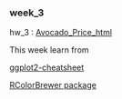 
### week_3

hw_3 : [Avocado_Price_html](https://bryan051003.github.io/csx_rproject/week_3/hw_3/Avocado_Price.html)

This week learn from

[ggplot2-cheatsheet](https://www.rstudio.com/wp-content/uploads/2015/03/ggplot2-cheatsheet.pdf)

[RColorBrewer package](https://zhuanlan.zhihu.com/p/32746407)
